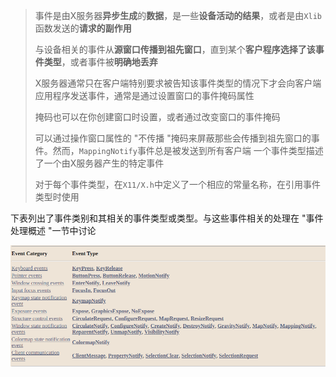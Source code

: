 > 事件是由X服务器**异步生成**的**数据**，是一些**设备活动的结果**，或者是由`Xlib`函数发送的**请求的副作用**
>
> 与设备相关的事件从**源窗口传播到祖先窗口**，直到某个**客户程序选择了该事件类型**，或者事件被**明确地丢弃**
>
> X服务器通常只在客户端特别要求被告知该事件类型的情况下才会向客户端应用程序发送事件，通常是通过设置窗口的事件掩码属性
>
> 掩码也可以在你创建窗口时设置，或者通过改变窗口的事件掩码
>
> 可以通过操作窗口属性的 "不传播 "掩码来屏蔽那些会传播到祖先窗口的事件。然而，`MappingNotify`事件总是被发送到所有客户端
> 一个事件类型描述了一个由X服务器产生的特定事件
>
> 对于每个事件类型，在`X11/X.h`中定义了一个相应的常量名称，在引用事件类型时使用

下表列出了事件类别和其相关的事件类型或类型。与这些事件相关的处理在 "事件处理概述 "一节中讨论

![image-20211016193235418](types.assets/image-20211016193235418.png)


